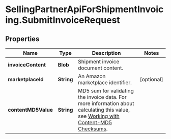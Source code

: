 # SellingPartnerApiForShipmentInvoicing.SubmitInvoiceRequest

## Properties

Name | Type | Description | Notes
------------ | ------------- | ------------- | -------------
**invoiceContent** | **Blob** | Shipment invoice document content. | 
**marketplaceId** | **String** | An Amazon marketplace identifier. | [optional] 
**contentMD5Value** | **String** | MD5 sum for validating the invoice data. For more information about calculating this value, see [Working with Content-MD5 Checksums](https://docs.developer.amazonservices.com/en_US/dev_guide/DG_MD5.html). | 


